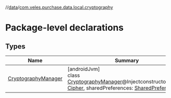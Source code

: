 //[data](../../index.md)/[com.veles.purchase.data.local.cryptography](index.md)

# Package-level declarations

## Types

| Name | Summary |
|---|---|
| [CryptographyManager](-cryptography-manager/index.md) | [androidJvm]<br>class [CryptographyManager](-cryptography-manager/index.md)@Injectconstructor(cipher: [Cipher](https://developer.android.com/reference/kotlin/javax/crypto/Cipher.html), sharedPreferences: [SharedPreferences](https://developer.android.com/reference/kotlin/android/content/SharedPreferences.html)) |
